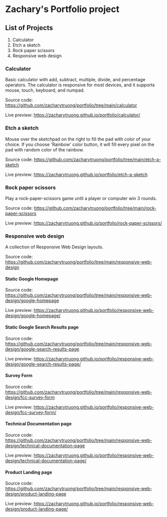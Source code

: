 # Zachary's Portfolio project

## List of Projects

1. Calculator
2. Etch a sketch
3. Rock paper scissors
4. Responsive web design

### Calculator

Basic calculator with add, subtract, multiple, divide, and percentage operators. The calculator is responsive for most devices, and it supports mouse, touch, keyboard, and numpad.

Source code: https://github.com/zacharytruong/portfolio/tree/main/calculator

Live preview: https://zacharytruong.github.io/portfolio/calculator/

### Etch a sketch

Mouse over the sketchpad on the right to fill the pad with color of your choice. If you choose 'Rainbow' color button, it will fill every pixel on the pad with random color of the rainbow.

Source code: https://github.com/zacharytruong/portfolio/tree/main/etch-a-sketch

Live preview: https://zacharytruong.github.io/portfolio/etch-a-sketch

### Rock paper scissors

Play a rock-paper-scissors game until a player or computer win 3 rounds.

Source code: https://github.com/zacharytruong/portfolio/tree/main/rock-paper-scissors

Live preview: https://zacharytruong.github.io/portfolio/rock-paper-scissors/

### Responsive web design

A collection of Responsive Web Design layouts.

Source code: https://github.com/zacharytruong/portfolio/tree/main/responsive-web-design

#### Static Google Homepage

Source code: https://github.com/zacharytruong/portfolio/tree/main/responsive-web-design/google-homepage

Live preview: https://zacharytruong.github.io/portfolio/responsive-web-design/google-homepage/

#### Static Google Search Results page

Source code: https://github.com/zacharytruong/portfolio/tree/main/responsive-web-design/google-search-results-page

Live preview: https://zacharytruong.github.io/portfolio/responsive-web-design/google-search-results-page/

#### Survey Form

Source code: https://github.com/zacharytruong/portfolio/tree/main/responsive-web-design/fcc-survey-form

Live preview: https://zacharytruong.github.io/portfolio/responsive-web-design/fcc-survey-form/

#### Technical Documentation page

Source code: https://github.com/zacharytruong/portfolio/tree/main/responsive-web-design/technical-documentation-page

Live preview: https://zacharytruong.github.io/portfolio/responsive-web-design/technical-documentation-page/

#### Product Landing page

Source code: https://github.com/zacharytruong/portfolio/tree/main/responsive-web-design/product-landing-page

Live preview: https://zacharytruong.github.io/portfolio/responsive-web-design/product-landing-page/



